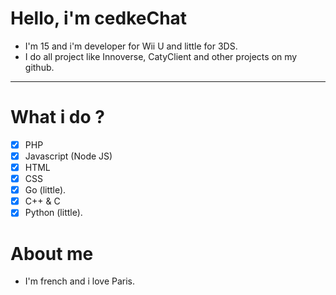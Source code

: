 # Hello, i'm cedkeChat
- I'm 15 and i'm developer for Wii U and little for 3DS.
- I do all project like Innoverse, CatyClient and other projects on my github.
--------------------------------------------------------------------------------
# What i do ?
- [x] PHP
- [x] Javascript (Node JS)
- [x] HTML
- [x] CSS
- [x] Go (little).
- [x] C++ & C
- [x] Python (little).

# About me
- I'm french and i love Paris.
